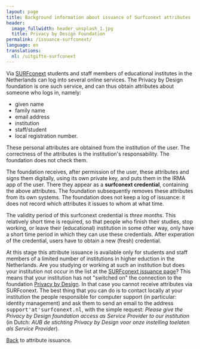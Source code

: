 ```yaml
---
layout: page
title: Background information about issuance of Surfconext attributes
header:
  image_fullwidth: header_unsplash_1.jpg
  title: Privacy by Design Foundation
permalink: /issuance-surfconext/
language: en
translations:
  nl: /uitgifte-surfconext
---
```


Via [SURFconext](https://www.surfconext.nl) students and staff members
of educational institutes in the Netherlands can log into several
online services. The Privacy by Design foundation is one such service,
and can thus obtain attributes about someone who logs in, namely:

 * given name
 * family name
 * email address
 * institution
 * staff/student
 * local registration number.

These personal attributes are obtained from the institution of the
user.  The correctness of the attributes is the institution's
responsability. The foundation does not check them.


The foundation receives, after permission of the user, these
attributes and signs them digitally, using its own private key, and
puts them in the IRMA app of the user. There they appear as a
**surfconext credential**, containing the above attributes. The
foundation subsequently removes these attributes from its own
systems. The foundation does not keep a log of issuance: it does not
record which attributes it issues to whom at what time.

The validity period of this surfconext credential is *three months*.
This relatively short time is required, so that people who
finish their studies, stop working, or leave their (educational)
institution in some other way, only have a short time period
in which they can use these credentials. After experation of the
credential, users have to obtain a new (fresh) credential.

At this stage this attribute issuance is available only for students
and staff members of a limited number of institutions in higher
eduction in the Netherlands. Are you studying or working at such an
institution but does your institution not occur in the list at the <a
href="https://privacybydesign.foundation/uitgifte/surfnet?action=login">SURFconext
issuance page</a>? This means that your institution has not "switched
on" the connection to the foundation <a
href="https://privacybydesign.foundation/en">Privacy by Design</a>.
In that case you cannot receive attributes via SURFconext.  The best
thing that you can do is to contact locally at your institution the
people responsible for computer support (in particular: identity
management) and ask them to send an email to the address
<tt>support'at'surfconext.nl</tt>, with the simple request: <em>Please
give the Privacy by Design foundation access as Service Provider to
our institution</em> (in Dutch: <em>AUB de stichting Privacy by Design
voor onze instelling toelaten als Service Provider</em>).


[Back](/issuance) to attribute issuance.

